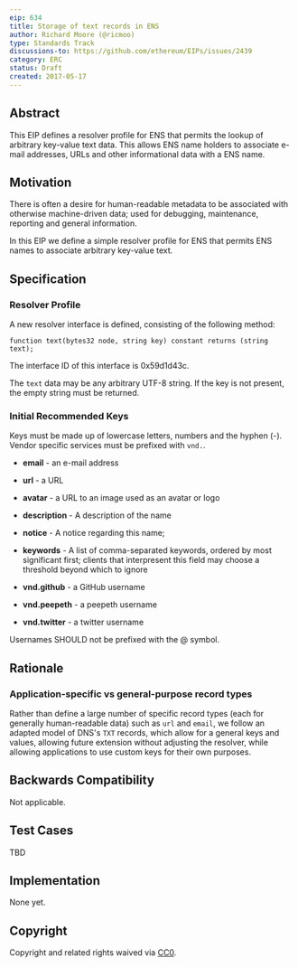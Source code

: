 ```yaml
---
eip: 634
title: Storage of text records in ENS 
author: Richard Moore (@ricmoo)
type: Standards Track
discussions-to: https://github.com/ethereum/EIPs/issues/2439
category: ERC
status: Draft
created: 2017-05-17
---
```


## Abstract
This EIP defines a resolver profile for ENS that permits the lookup of arbitrary key-value
text data. This allows ENS name holders to associate e-mail addresses, URLs and other
informational data with a ENS name.


## Motivation
There is often a desire for human-readable metadata to be associated with otherwise
machine-driven data; used for debugging, maintenance, reporting and general information.

In this EIP we define a simple resolver profile for ENS that permits ENS names to
associate arbitrary key-value text.


## Specification

### Resolver Profile
A new resolver interface is defined, consisting of the following method:

    function text(bytes32 node, string key) constant returns (string text);

The interface ID of this interface is 0x59d1d43c.

The `text` data may be any arbitrary UTF-8 string. If the key is not present, the empty string
must be returned.


### Initial Recommended Keys

Keys must be made up of lowercase letters, numbers and the hyphen (-). Vendor specific
services must be prefixed with `vnd.`.

- **email** - an e-mail address
- **url** - a URL
- **avatar** - a URL to an image used as an avatar or logo
- **description** - A description of the name
- **notice** - A notice regarding this name; 
- **keywords** - A list of comma-separated keywords, ordered by most significant first; clients that interpresent this field may choose a threshold beyond which to ignore

- **vnd.github** - a GitHub username
- **vnd.peepeth** - a peepeth username
- **vnd.twitter** - a twitter username


Usernames SHOULD not be prefixed with the @ symbol.

## Rationale

### Application-specific vs general-purpose record types
Rather than define a large number of specific record types (each for generally human-readable
data) such as `url` and `email`, we follow an adapted model of DNS's `TXT` records, which allow
for a general keys and values, allowing future extension without adjusting the resolver, while
allowing applications to use custom keys for their own purposes.

## Backwards Compatibility
Not applicable.

## Test Cases
TBD

## Implementation
None yet.

## Copyright
Copyright and related rights waived via [CC0](https://creativecommons.org/publicdomain/zero/1.0/).
